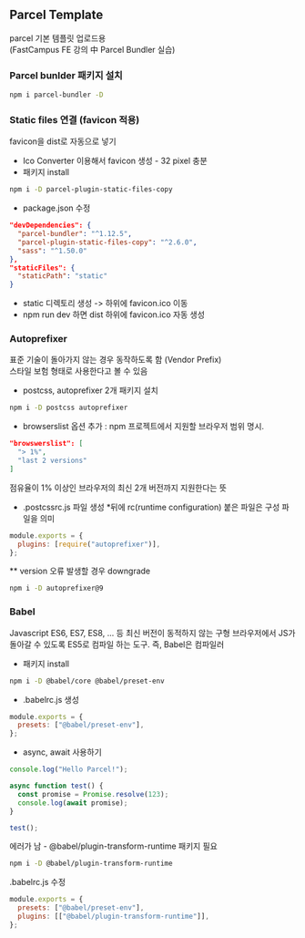 ## Parcel Template

parcel 기본 템플릿 업로드용  
(FastCampus FE 강의 中 Parcel Bundler 실습)

### Parcel bunlder 패키지 설치

```bash
npm i parcel-bundler -D
```

### Static files 연결 (favicon 적용)

favicon을 dist로 자동으로 넣기

- Ico Converter 이용해서 favicon 생성 - 32 pixel 충분
- 패키지 install

```bash
npm i -D parcel-plugin-static-files-copy
```

- package.json 수정

```json
"devDependencies": {
  "parcel-bundler": "^1.12.5",
  "parcel-plugin-static-files-copy": "^2.6.0",
  "sass": "^1.50.0"
},
"staticFiles": {
  "staticPath": "static"
}
```

- static 디렉토리 생성 -> 하위에 favicon.ico 이동
- npm run dev 하면 dist 하위에 favicon.ico 자동 생성

### Autoprefixer

표준 기술이 돌아가지 않는 경우 동작하도록 함 (Vendor Prefix)  
스타일 보험 형태로 사용한다고 볼 수 있음

- postcss, autoprefixer 2개 패키지 설치

```bash
npm i -D postcss autoprefixer
```

- browserslist 옵션 추가 : npm 프로젝트에서 지원할 브라우저 범위 명시.

```json
"browswerslist": [
  "> 1%",
  "last 2 versions"
]
```

점유율이 1% 이상인 브라우저의 최신 2개 버전까지 지원한다는 뜻

- .postcssrc.js 파일 생성 \*뒤에 rc(runtime configuration) 붙은 파일은 구성 파일을 의미

```js
module.exports = {
  plugins: [require("autoprefixer")],
};
```

\*\* version 오류 발생할 경우 downgrade

```bash
npm i -D autoprefixer@9
```

### Babel

Javascript ES6, ES7, ES8, ... 등 최신 버전이 동적하지 않는 구형 브라우저에서 JS가 돌아갈 수 있도록 ES5로 컴파일 하는 도구. 즉, Babel은 컴파일러

- 패키지 install

```bash
npm i -D @babel/core @babel/preset-env
```

- .babelrc.js 생성

```js
module.exports = {
  presets: ["@babel/preset-env"],
};
```

- async, await 사용하기

```js
console.log("Hello Parcel!");

async function test() {
  const promise = Promise.resolve(123);
  console.log(await promise);
}

test();
```

에러가 남 - @babel/plugin-transform-runtime 패키지 필요

```bash
npm i -D @babel/plugin-transform-runtime
```

.babelrc.js 수정

```js
module.exports = {
  presets: ["@babel/preset-env"],
  plugins: [["@babel/plugin-transform-runtime"]],
};
```
